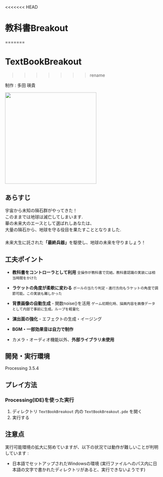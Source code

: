
<<<<<<< HEAD
# 教科書Breakout
=======
# TextBookBreakout
>>>>>>> rename

制作 : 多田 瑛貴

<img src="https://user-images.githubusercontent.com/69315285/181797584-5ee26c4f-5110-453d-ae63-7e4d67915e36.png" height="300" />

## あらすじ
<span style="line-height:1.5">
宇宙から未知の隕石群がやってきた！<br>
このままでは地球は滅亡してしまいます.<br>
華の未来大のエースとして選ばれしあなたは、<br>
大量の隕石から、地球を守る役目を果たすこととなりました.<br>
<br>
未来大生に託された<span style="font-weight:bold">「最終兵器」</span>を駆使し、地球の未来を守りましょう！
</span>

## 工夫ポイント

- **教科書をコントローラとして利用**
<span style="font-size:smaller">全操作が教科書で完結。教科書認識の実装には相当時間をかけた</span>

- **ラケットの角度が柔軟に変わる**
<span style="font-size:smaller">ボールの当たり判定・進行方向もラケットの角度で調節可能。この実装も難しかった</span>

- **背景画像の自動生成** - 関数noise()を活用
<span style="font-size:smaller">ゲーム初期化時、描画内容を画像データとして内部で事前に生成。ループを軽量化</span>

- **演出面の強化** - エフェクトの生成・イージング

- **BGM・一部効果音は自力で制作**
- カメラ・オーディオ機能以外、**外部ライブラリ未使用**


## 開発・実行環境

Processing 3.5.4

## プレイ方法

### Processing(IDE)を使った実行

1. ディレクトリ `TextBookBreakout` 内の `TextBookBreakout.pde` を開く
2. 実行する

## 注意点

実行可能環境の拡大に努めていますが、以下の状況では動作が難しいことが判明しています :<br>

 - 日本語でセットアップされたWindowsの環境
    (実行ファイルへのパス内に日本語の文字で書かれたディレクトリがあると、実行できないようです)
